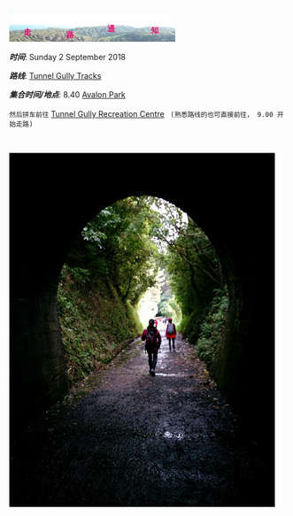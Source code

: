 ![skyline](_images/skyline2.png)

***时间***: Sunday 2 September 2018

***路线***: [Tunnel Gully Tracks](http://www.gw.govt.nz/Tunnel-Gully/)

***集合时间/地点***: 8.40 [Avalon Park](https://www.google.co.nz/maps/place/41%C2%B011'40.6%22S+174%C2%B055'57.2%22E/@-41.1946111,174.9303669,17z/data=!3m1!4b1!4m5!3m4!1s0x0:0x0!8m2!3d-41.1946111!4d174.9325556)
<br/><br/>
`然后拼车前往` [Tunnel Gully Recreation Centre](https://www.google.co.nz/maps/place/41%C2%B006'13.6%22S+175%C2%B009'13.6%22E/@-41.1037659,175.1526293,17z/data=!3m1!4b1!4m5!3m4!1s0x0:0x0!8m2!3d-41.103768!4d175.153786) ` (熟悉路线的也可直接前往， 9.00 开始走路)` 


<br/>


![33687011133_d923cba1d6_z](_images/33687011133_d923cba1d6_z.jpg)
